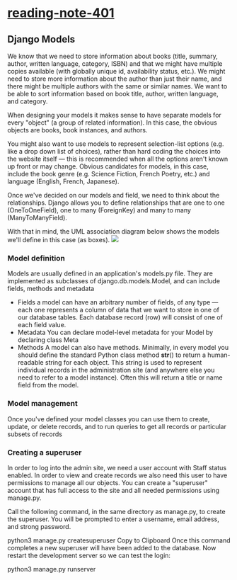 # [reading-note-401](https://mohammadsilwadi.github.io/reading-note-401/)
##  Django Models

We know that we need to store information about books (title, summary, author, written language, category, ISBN) and that we might have multiple copies available (with globally unique id, availability status, etc.). We might need to store more information about the author than just their name, and there might be multiple authors with the same or similar names. We want to be able to sort information based on book title, author, written language, and category.

When designing your models it makes sense to have separate models for every "object" (a group of related information). In this case, the obvious objects are books, book instances, and authors.

You might also want to use models to represent selection-list options (e.g. like a drop down list of choices), rather than hard coding the choices into the website itself — this is recommended when all the options aren't known up front or may change. Obvious candidates for models, in this case, include the book genre (e.g. Science Fiction, French Poetry, etc.) and language (English, French, Japanese).

Once we've decided on our models and field, we need to think about the relationships. Django allows you to define relationships that are one to one (OneToOneField), one to many (ForeignKey) and many to many (ManyToManyField).

With that in mind, the UML association diagram below shows the models we'll define in this case (as boxes).
![](https://developer.mozilla.org/en-US/docs/Learn/Server-side/Django/Models/local_library_model_uml.svg)


### Model definition
Models are usually defined in an application's models.py file. They are implemented as subclasses of django.db.models.Model, and can include fields, methods and metadata

+ Fields a model can have an arbitrary number of fields, of any type — each one represents a column of data that we want to store in one of our database tables. Each database record (row) will consist of one of each field value.
 + Metadata You can declare model-level metadata for your Model by declaring class Meta
+ Methods
A model can also have methods.
Minimally, in every model you should define the standard Python class method __str__() to return a human-readable string for each object. This string is used to represent individual records in the administration site (and anywhere else you need to refer to a model instance). Often this will return a title or name field from the model.

### Model management
Once you've defined your model classes you can use them to create, update, or delete records, and to run queries to get all records or particular subsets of records

### Creating a superuser
In order to log into the admin site, we need a user account with Staff status enabled. In order to view and create records we also need this user to have permissions to manage all our objects.  You can create a "superuser" account that has full access to the site and all needed permissions using manage.py.

Call the following command, in the same directory as manage.py, to create the superuser. You will be prompted to enter a username, email address, and strong password.

python3 manage.py createsuperuser
Copy to Clipboard
Once this command completes a new superuser will have been added to the database. Now restart the development server so we can test the login:

python3 manage.py runserver